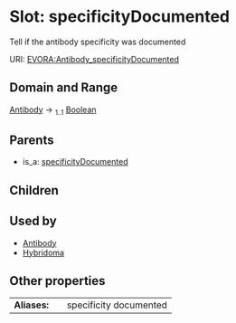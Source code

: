 
# Slot: specificityDocumented

Tell if the antibody specificity was documented

URI: [EVORA:Antibody_specificityDocumented](https://evora-project.eu/Antibody_specificityDocumented)


## Domain and Range

[Antibody](Antibody.md) &#8594;  <sub>1..1</sub> [Boolean](types/Boolean.md)

## Parents

 *  is_a: [specificityDocumented](specificityDocumented.md)

## Children


## Used by

 * [Antibody](Antibody.md)
 * [Hybridoma](Hybridoma.md)

## Other properties

|  |  |  |
| --- | --- | --- |
| **Aliases:** | | specificity documented |